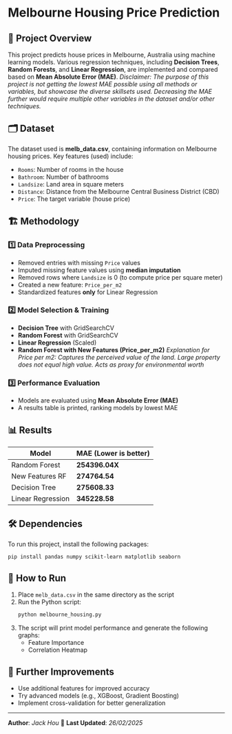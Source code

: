 # Melbourne Housing Price Prediction

## 📌 Project Overview

This project predicts house prices in Melbourne, Australia using machine learning models. Various regression techniques, including **Decision Trees**, **Random Forests**, and **Linear Regression**, are implemented and compared based on **Mean Absolute Error (MAE)**.
_Disclaimer: The purpose of this project is not getting the lowest MAE possible using all methods or variables, but showcase the diverse skillsets used. Decreasing the MAE further would require multiple other variables in the dataset and/or other techniques._
## 🗂 Dataset

The dataset used is **melb\_data.csv**, containing information on Melbourne housing prices. Key features (used) include:

- `Rooms`: Number of rooms in the house
- `Bathroom`: Number of bathrooms
- `Landsize`: Land area in square meters
- `Distance`: Distance from the Melbourne Central Business District (CBD)
- `Price`: The target variable (house price)

## 🏗 Methodology

### **1️⃣ Data Preprocessing**

- Removed entries with missing `Price` values
- Imputed missing feature values using **median imputation**
- Removed rows where `Landsize` is 0 (to compute price per square meter)
- Created a new feature: `Price_per_m2`
- Standardized features **only** for Linear Regression

### **2️⃣ Model Selection & Training**

- **Decision Tree** with GridSearchCV 
- **Random Forest** with GridSearchCV
- **Linear Regression** (Scaled)
- **Random Forest with New Features (Price\_per\_m2)**
_Explanation for Price per m2: Captures the perceived value of the land. Large property does not equal high value. Acts as proxy for environmental worth_ 
  
### **3️⃣ Performance Evaluation**

- Models are evaluated using **Mean Absolute Error (MAE)**
- A results table is printed, ranking models by lowest MAE

## 📊 Results

| Model                        | MAE (Lower is better)      |
| ---------------------------- | ---------------------      |
| Random Forest                | **254396.04X**             |
| New Features RF              | **274764.54**              |
| Decision Tree                | **275608.33**              |
| Linear Regression            | **345228.58**              |

## 🛠 Dependencies

To run this project, install the following packages:

```bash
pip install pandas numpy scikit-learn matplotlib seaborn
```

## 🚀 How to Run

1. Place `melb_data.csv` in the same directory as the script
2. Run the Python script:
   ```bash
   python melbourne_housing.py
   ```
3. The script will print model performance and generate the following graphs:
   - Feature Importance 
   - Correlation Heatmap

## 📌 Further Improvements

- Use additional features for improved accuracy
- Try advanced models (e.g., XGBoost, Gradient Boosting)
- Implement cross-validation for better generalization

---

**Author**: *Jack Hou*
📅 **Last Updated**: *26/02/2025*



